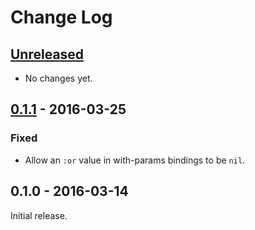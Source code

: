 # Change Log

## [Unreleased]
- No changes yet.


## [0.1.1] - 2016-03-25
### Fixed
- Allow an `:or` value in with-params bindings to be `nil`.


## 0.1.0 - 2016-03-14
Initial release.

[Unreleased]: https://github.com/aroemers/sibiro/compare/v0.1.1...HEAD
[0.1.1]: https://github.com/aroemers/sibiro/compare/v0.1.0...v0.1.1
